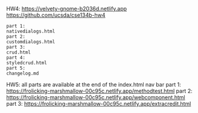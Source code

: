
HW4:
	https://velvety-gnome-b2036d.netlify.app
	https://github.com/ucsda/cse134b-hw4

	part 1:
	nativedialogs.html
	part 2:
	customdialogs.html
	part 3:
	crud.html
	part 4:
	styledcrud.html
	part 5:
	changelog.md

HW5:
	all parts are available at the end of the index.html nav bar
	part 1:
	https://frolicking-marshmallow-00c95c.netlify.app/methodtest.html
	part 2:
	https://frolicking-marshmallow-00c95c.netlify.app/webcomponent.html
	part 3:
	https://frolicking-marshmallow-00c95c.netlify.app/extracredit.html